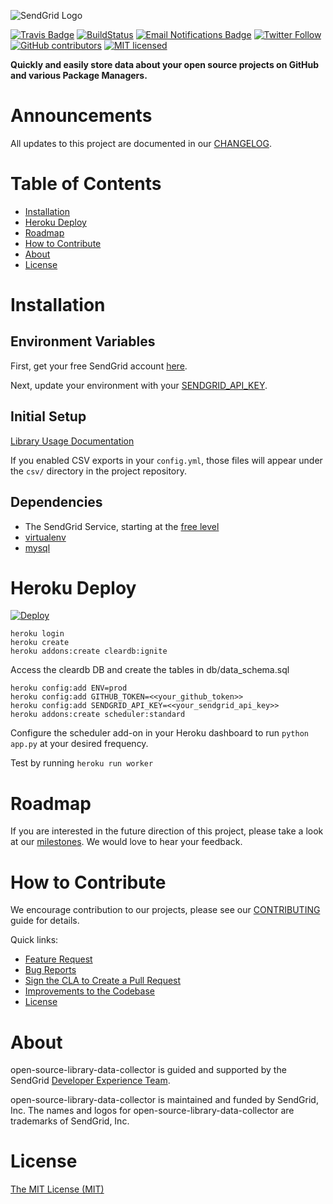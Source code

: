 ![SendGrid Logo](https://uiux.s3.amazonaws.com/2016-logos/email-logo%402x.png)

[![Travis Badge](https://travis-ci.org/sendgrid/open-source-library-data-collector.svg?branch=master)](https://travis-ci.org/sendgrid/open-source-library-data-collector)
[![BuildStatus](https://travis-ci.org/sendgrid/open-source-library-data-collector.svg?branch=master)](https://travis-ci.org/sendgrid/open-source-library-data-collector)
[![Email Notifications Badge](https://dx.sendgrid.com/badge/python)](https://dx.sendgrid.com/newsletter/python)
[![Twitter Follow](https://img.shields.io/twitter/follow/sendgrid.svg?style=social&label=Follow)](https://twitter.com/sendgrid)
[![GitHub contributors](https://img.shields.io/github/contributors/sendgrid/open-source-library-data-collector.svg)](https://github.com/sendgrid/open-source-library-data-collector/graphs/contributors)
[![MIT licensed](https://img.shields.io/badge/license-MIT-blue.svg)](./LICENSE.txt)

**Quickly and easily store data about your open source projects on GitHub and various Package Managers.**

# Announcements

All updates to this project are documented in our [CHANGELOG](https://github.com/sendgrid/open-source-library-data-collector/blob/master/CHANGELOG.md).

# Table of Contents
- [Installation](#installation)
- [Heroku Deploy](#heroku-deploy)
- [Roadmap](#roadmap)
- [How to Contribute](#contribute)
- [About](#about)
- [License](#license)

<a name="installation"></a>
# Installation

## Environment Variables

First, get your free SendGrid account [here](https://sendgrid.com/free?source=open-source-data-collector).

Next, update your environment with your [SENDGRID_API_KEY](https://app.sendgrid.com/settings/api_keys).

## Initial Setup

[Library Usage Documentation](USAGE.md)

If you enabled CSV exports in your `config.yml`, those files will appear under the `csv/` directory in the project repository.

## Dependencies

- The SendGrid Service, starting at the [free level](https://sendgrid.com/free?source=open-source-data-collector)
- [virtualenv](https://pypi.python.org/pypi/virtualenv)
- [mysql](https://www.mysql.com)

<a name="heroku-deploy"></a>
# Heroku Deploy

[![Deploy](https://www.herokucdn.com/deploy/button.svg)](https://heroku.com/deploy)

```
heroku login
heroku create
heroku addons:create cleardb:ignite
```
Access the cleardb DB and create the tables in db/data_schema.sql
```
heroku config:add ENV=prod
heroku config:add GITHUB_TOKEN=<<your_github_token>>
heroku config:add SENDGRID_API_KEY=<<your_sendgrid_api_key>>
heroku addons:create scheduler:standard
```
Configure the scheduler add-on in your Heroku dashboard to run `python app.py` at your desired frequency.

Test by running `heroku run worker`

<a name="roadmap"></a>
# Roadmap

If you are interested in the future direction of this project, please take a look at our [milestones](https://github.com/sendgrid/open-source-library-data-collector/milestones). We would love to hear your feedback.

<a name="contribute"></a>
# How to Contribute

We encourage contribution to our projects, please see our [CONTRIBUTING](https://github.com/sendgrid/open-source-library-data-collector/blob/master/CONTRIBUTING.md) guide for details.

Quick links:

- [Feature Request](https://github.com/sendgrid/open-source-library-data-collector/blob/master/CONTRIBUTING.md#feature_request)
- [Bug Reports](https://github.com/sendgrid/open-source-library-data-collector/blob/master/CONTRIBUTING.md#submit_a_bug_report)
- [Sign the CLA to Create a Pull Request](https://github.com/sendgrid/open-source-library-data-collector/blob/master/CONTRIBUTING.md#cla)
- [Improvements to the Codebase](https://github.com/sendgrid/open-source-library-data-collector/blob/master/CONTRIBUTING.md#improvements_to_the_codebase)
- [License](#license)

<a name="about"></a>
# About

open-source-library-data-collector is guided and supported by the SendGrid [Developer Experience Team](mailto:dx@sendgrid.com).

open-source-library-data-collector is maintained and funded by SendGrid, Inc. The names and logos for open-source-library-data-collector are trademarks of SendGrid, Inc.

<a name="license"></a>
# License

[The MIT License (MIT)](LICENSE.txt)
